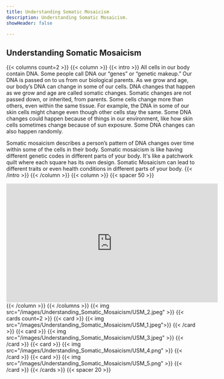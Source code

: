 ```yaml
---
title: Understanding Somatic Mosaicism
description: Understanding Somatic Mosaicism.
showHeader: false

---
```


## Understanding Somatic Mosaicism

{{< columns count=2 >}}
{{< column >}}
{{< intro >}}
All cells in our body contain DNA. Some people call DNA our “genes” or “genetic makeup.” Our DNA is passed on to us from our biological parents. As we grow and age, our body’s DNA can change in some of our cells. DNA changes that happen as we grow and age are called somatic changes. Somatic changes are not passed down, or inherited, from parents. Some cells change more than others, even within the same tissue. For example, the DNA in some of our skin cells might change even though other cells stay the same. Some DNA changes could happen because of things in our environment, like how skin cells sometimes change because of sun exposure. Some DNA changes can also happen randomly.

Somatic mosaicism describes a person’s pattern of DNA changes over time within some of the cells in their body. Somatic mosaicism is like having different genetic codes in different parts of your body. It's like a patchwork quilt where each square has its own design. Somatic Mosaicism can lead to different traits or even health conditions in different parts of your body.
{{< /intro >}}
{{< /column >}}
{{< column >}}
{{< spacer 50 >}}
<iframe width="560" height="315" src="https://www.youtube.com/embed/-1WVFGEW-BU?si=D8iX7cBaHo5x_4vL" title="YouTube video player" frameborder="0" allow="accelerometer; autoplay; clipboard-write; encrypted-media; gyroscope; picture-in-picture; web-share" referrerpolicy="strict-origin-when-cross-origin" allowfullscreen></iframe>
{{< /column >}}
{{< /columns >}}
<!-- {{< youtube_enhanced id="-1WVFGEW-BU" >}} -->
{{< img src="/images/Understanding_Somatic_Mosaicism/USM_2.jpeg" >}}
{{< cards count=2 >}}
{{< card >}}
{{< img src="/images/Understanding_Somatic_Mosaicism/USM_1.jpeg">}}
{{< /card >}}
{{< card >}}
{{< img src="/images/Understanding_Somatic_Mosaicism/USM_3.jpeg" >}}
{{< /card >}}
{{< card >}}
{{< img src="/images/Understanding_Somatic_Mosaicism/USM_4.png" >}}
{{< /card >}}
{{< card >}}
{{< img src="/images/Understanding_Somatic_Mosaicism/USM_5.png" >}}
{{< /card >}}
{{< /cards >}}
{{< spacer 20 >}}
